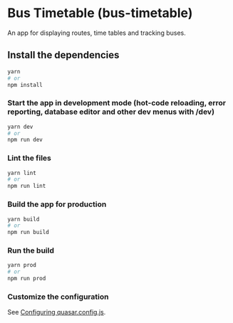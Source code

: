 # Bus Timetable (bus-timetable)

An app for displaying routes, time tables and tracking buses.

## Install the dependencies

```bash
yarn
# or
npm install
```

### Start the app in development mode (hot-code reloading, error reporting, database editor and other dev menus with /dev)

```bash
yarn dev
# or
npm run dev
```

### Lint the files

```bash
yarn lint
# or
npm run lint
```

### Build the app for production

```bash
yarn build
# or
npm run build
```

### Run the build

```bash
yarn prod
# or
npm run prod
```

### Customize the configuration

See [Configuring quasar.config.js](https://v2.quasar.dev/quasar-cli-vite/quasar-config-js).
